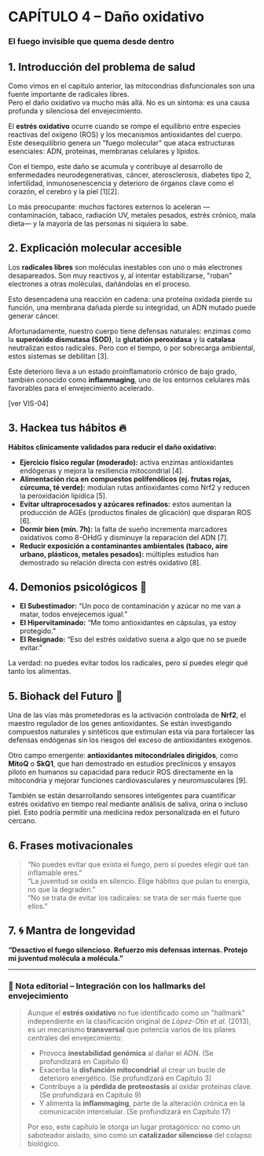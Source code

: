 # CAPÍTULO 4 – Daño oxidativo  
### El fuego invisible que quema desde dentro

## 1. Introducción del problema de salud

Como vimos en el capítulo anterior, las mitocondrias disfuncionales son una fuente importante de radicales libres.  
Pero el daño oxidativo va mucho más allá. No es un síntoma: es una causa profunda y silenciosa del envejecimiento.

El **estrés oxidativo** ocurre cuando se rompe el equilibrio entre especies reactivas del oxígeno (ROS) y los mecanismos antioxidantes del cuerpo. Este desequilibrio genera un "fuego molecular" que ataca estructuras esenciales: ADN, proteínas, membranas celulares y lípidos.

Con el tiempo, este daño se acumula y contribuye al desarrollo de enfermedades neurodegenerativas, cáncer, aterosclerosis, diabetes tipo 2, infertilidad, inmunosenescencia y deterioro de órganos clave como el corazón, el cerebro y la piel [1][2].

Lo más preocupante: muchos factores externos lo aceleran —contaminación, tabaco, radiación UV, metales pesados, estrés crónico, mala dieta— y la mayoría de las personas ni siquiera lo sabe.

## 2. Explicación molecular accesible

Los **radicales libres** son moléculas inestables con uno o más electrones desapareados. Son muy reactivos y, al intentar estabilizarse, "roban" electrones a otras moléculas, dañándolas en el proceso.

Esto desencadena una reacción en cadena: una proteína oxidada pierde su función, una membrana dañada pierde su integridad, un ADN mutado puede generar cáncer.

Afortunadamente, nuestro cuerpo tiene defensas naturales: enzimas como la **superóxido dismutasa (SOD)**, la **glutatión peroxidasa** y la **catalasa** neutralizan estos radicales. Pero con el tiempo, o por sobrecarga ambiental, estos sistemas se debilitan [3].

Este deterioro lleva a un estado proinflamatorio crónico de bajo grado, también conocido como **inflammaging**, uno de los entornos celulares más favorables para el envejecimiento acelerado.

[ver VIS-04]

## 3. Hackea tus hábitos 🔥

**Hábitos clínicamente validados para reducir el daño oxidativo:**

- **Ejercicio físico regular (moderado):** activa enzimas antioxidantes endógenas y mejora la resiliencia mitocondrial [4].
- **Alimentación rica en compuestos polifenólicos (ej. frutas rojas, cúrcuma, té verde):** modulan rutas antioxidantes como Nrf2 y reducen la peroxidación lipídica [5].
- **Evitar ultraprocesados y azúcares refinados:** estos aumentan la producción de AGEs (productos finales de glicación) que disparan ROS [6].
- **Dormir bien (mín. 7h):** la falta de sueño incrementa marcadores oxidativos como 8-OHdG y disminuye la reparación del ADN [7].
- **Reducir exposición a contaminantes ambientales (tabaco, aire urbano, plásticos, metales pesados):** múltiples estudios han demostrado su relación directa con estrés oxidativo [8].

## 4. Demonios psicológicos 🧠

- **El Subestimador:** “Un poco de contaminación y azúcar no me van a matar, todos envejecemos igual.”
- **El Hipervitaminado:** “Me tomo antioxidantes en cápsulas, ya estoy protegido.”
- **El Resignado:** “Eso del estrés oxidativo suena a algo que no se puede evitar.”

La verdad: no puedes evitar todos los radicales, pero sí puedes elegir qué tanto los alimentas.

## 5. Biohack del Futuro 🚀

Una de las vías más prometedoras es la activación controlada de **Nrf2**, el maestro regulador de los genes antioxidantes. Se están investigando compuestos naturales y sintéticos que estimulan esta vía para fortalecer las defensas endógenas sin los riesgos del exceso de antioxidantes exógenos.

Otro campo emergente: **antioxidantes mitocondriales dirigidos**, como **MitoQ** o **SkQ1**, que han demostrado en estudios preclínicos y ensayos piloto en humanos su capacidad para reducir ROS directamente en la mitocondria y mejorar funciones cardiovasculares y neuromusculares [9].

También se están desarrollando sensores inteligentes para cuantificar estrés oxidativo en tiempo real mediante análisis de saliva, orina o incluso piel. Esto podría permitir una medicina redox personalizada en el futuro cercano.

## 6. Frases motivacionales

> “No puedes evitar que exista el fuego, pero sí puedes elegir qué tan inflamable eres.”  
> “La juventud se oxida en silencio. Elige hábitos que pulan tu energía, no que la degraden.”  
> “No se trata de evitar los radicales: se trata de ser más fuerte que ellos.”

## 7. 🌀 Mantra de longevidad

**“Desactivo el fuego silencioso. Refuerzo mis defensas internas. Protejo mi juventud molécula a molécula.”**

---

### 🧠 Nota editorial – Integración con los hallmarks del envejecimiento

> Aunque el **estrés oxidativo** no fue identificado como un "hallmark" independiente en la clasificación original de *López-Otín et al.* (2013), es un mecanismo **transversal** que potencia varios de los pilares centrales del envejecimiento:
> - Provoca **inestabilidad genómica** al dañar el ADN. (Se profundizará en Capítulo 6)
> - Exacerba la **disfunción mitocondrial** al crear un bucle de deterioro energético. (Se profundizará en Capítulo 3)
> - Contribuye a la **pérdida de proteostasis** al oxidar proteínas clave. (Se profundizará en Capítulo 9)
> - Y alimenta la **inflammaging**, parte de la alteración crónica en la comunicación intercelular. (Se profundizará en Capítulo 17)
>
> Por eso, este capítulo le otorga un lugar protagónico: no como un saboteador aislado, sino como un **catalizador silencioso** del colapso biológico.

